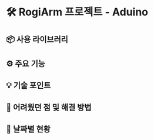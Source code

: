 # 🛠️ RogiArm 프로젝트 - Aduino

## 📦 사용 라이브러리

## ⚙️ 주요 기능

## 💡 기술 포인트

## 🧱 어려웠던 점 및 해결 방법

## 📅 날짜별 현황